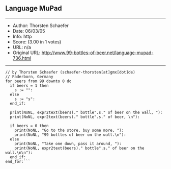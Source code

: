 
## Language MuPad ##
---
- Author: Thorsten Schaefer
- Date: 06/03/05
- Info: http
- Score:  (3.00 in 1 votes)
- URL: n/a
- Original URL: http://www.99-bottles-of-beer.net/language-mupad-736.html
---

```// 99 Bottles of Beer in Mupad
// by Thorsten Schaefer (schaefer-thorsten[at]gmx[dot]de)
// Paderborn, Germany
for beers from 99 downto 0 do
  if beers = 1 then
    s := "":
  else
    s := "s":
  end_if:
 
  print(NoNL, expr2text(beers)." bottle".s." of beer on the wall, "):
  print(NoNL, expr2text(beers)." bottle".s." of beer, \n"):

  if beers = 0 then
    print(NoNL, "Go to the store, buy some more, "):
    print(NoNL, "99 bottles of beer on the wall.\n"):
  else
    print(NoNL, "Take one down, pass it around, "):
    print(NoNL, expr2text(beers)." bottle".s." of beer on the wall.\n\n"):
  end_if:  
end_for:```